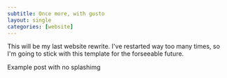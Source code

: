 ```yaml
---
subtitle: Once more, with gusto
layout: single
categories: [website]
---
```


This will be my last website rewrite. I've restarted way too many times, so I'm going to stick with this template for the forseeable future.

Example post with no splashimg
